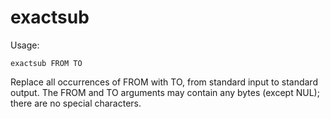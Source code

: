 exactsub
========

Usage:

    exactsub FROM TO

Replace all occurrences of FROM with TO, from standard input to standard
output.  The FROM and TO arguments may contain any bytes (except NUL);
there are no special characters.
